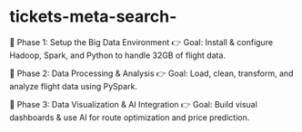 # tickets-meta-search-
📌 Phase 1: Setup the Big Data Environment
👉 Goal: Install & configure Hadoop, Spark, and Python to handle 32GB of flight data.

📌 Phase 2: Data Processing & Analysis
👉 Goal: Load, clean, transform, and analyze flight data using PySpark.

📌 Phase 3: Data Visualization & AI Integration
👉 Goal: Build visual dashboards & use AI for route optimization and price prediction.
